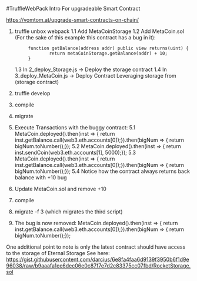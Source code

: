 #TruffleWebPack Intro For upgradeable Smart Contract

https://vomtom.at/upgrade-smart-contracts-on-chain/

1. truffle unbox webpack 
    1.1 Add MetaCoinStorage
    1.2 Add MetaCoin.sol (For the sake of this example this contract has a bug in it):

        	function getBalance(address addr) public view returns(uint) {
		            return metaCoinStorage.getBalance(addr) + 10;
	        }

    1.3 In 2_deploy_Storage.js -> Deploy the storage contract
    1.4 In 3_deploy_MetaCoin.js -> Deploy Contract Leveraging storage from (storage contract)

2. truffle develop
3. compile
4. migrate
5. Execute Transactions with the buggy contract:
    5.1 MetaCoin.deployed().then(inst => { return inst.getBalance.call(web3.eth.accounts[0]);}).then(bigNum => { return bigNum.toNumber();});
    5.2 MetaCoin.deployed().then(inst => { return inst.sendCoin(web3.eth.accounts[1], 5000);});
    5.3 MetaCoin.deployed().then(inst => { return inst.getBalance.call(web3.eth.accounts[0]);}).then(bigNum => { return bigNum.toNumber();});
    5.4 Notice how the contract always returns back balance with +10 bug
6. Update MetaCoin.sol and remove +10 
7. compile 
8. migrate -f 3 (which migrates the third script)
9. The bug is now removed:
    MetaCoin.deployed().then(inst => { return inst.getBalance.call(web3.eth.accounts[0]);}).then(bigNum => { return bigNum.toNumber();});


One additional point to note is only the latest contract should have access to the storage of Eternal Storage See here:
https://gist.githubusercontent.com/darcius/6e8fa4faa6d9139f3950b6f1d9e96038/raw/b9aaafa1ee6dec06e0c87f7e7d2c83375cc07fbd/RocketStorage.sol        